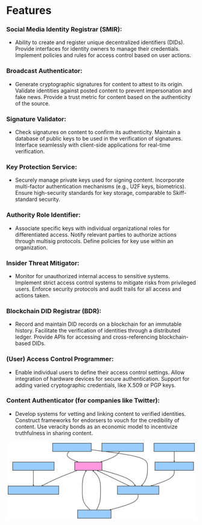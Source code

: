 # Features

### Social Media Identity Registrar (SMIR):
- Ability to create and register unique decentralized identifiers (DIDs).
Provide interfaces for identity owners to manage their credentials.
Implement policies and rules for access control based on user actions.

### Broadcast Authenticator:
- Generate cryptographic signatures for content to attest to its origin.
Validate identities against posted content to prevent impersonation and fake news.
Provide a trust metric for content based on the authenticity of the source.

### Signature Validator:
- Check signatures on content to confirm its authenticity.
Maintain a database of public keys to be used in the verification of signatures.
Interface seamlessly with client-side applications for real-time verification.

### Key Protection Service:
- Securely manage private keys used for signing content.
Incorporate multi-factor authentication mechanisms (e.g., U2F keys, biometrics).
Ensure high-security standards for key storage, comparable to Skiff-standard security.

### Authority Role Identifier:
- Associate specific keys with individual organizational roles for differentiated access.
Notify relevant parties to authorize actions through multisig protocols.
Define policies for key use within an organization.

### Insider Threat Mitigator:
- Monitor for unauthorized internal access to sensitive systems.
Implement strict access control systems to mitigate risks from privileged users.
Enforce security protocols and audit trails for all access and actions taken.

### Blockchain DID Registrar (BDR):
- Record and maintain DID records on a blockchain for an immutable history.
Facilitate the verification of identities through a distributed ledger.
Provide APIs for accessing and cross-referencing blockchain-based DIDs.

### (User) Access Control Programmer:
- Enable individual users to define their access control settings.
Allow integration of hardware devices for secure authentication.
Support for adding varied cryptographic credentials, like X.509 or PGP keys.

### Content Authenticator (for companies like Twitter):
- Develop systems for vetting and linking content to verified identities.
Construct frameworks for endorsers to vouch for the credibility of content.
Use veracity bonds as an economic model to incentivize truthfulness in sharing content.

![Alt text](./diagram.svg)
